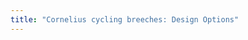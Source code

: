 ```yaml
---
title: "Cornelius cycling breeches: Design Options"
---
```


<PatternOptions pattern='cornelius' />
